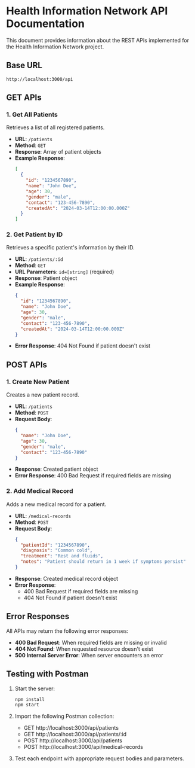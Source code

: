# Health Information Network API Documentation

This document provides information about the REST APIs implemented for the Health Information Network project.

## Base URL

```
http://localhost:3000/api
```

## GET APIs

### 1. Get All Patients

Retrieves a list of all registered patients.

- **URL**: `/patients`
- **Method**: `GET`
- **Response**: Array of patient objects
- **Example Response**:
  ```json
  [
    {
      "id": "1234567890",
      "name": "John Doe",
      "age": 30,
      "gender": "male",
      "contact": "123-456-7890",
      "createdAt": "2024-03-14T12:00:00.000Z"
    }
  ]
  ```

### 2. Get Patient by ID

Retrieves a specific patient's information by their ID.

- **URL**: `/patients/:id`
- **Method**: `GET`
- **URL Parameters**: `id=[string]` (required)
- **Response**: Patient object
- **Example Response**:
  ```json
  {
    "id": "1234567890",
    "name": "John Doe",
    "age": 30,
    "gender": "male",
    "contact": "123-456-7890",
    "createdAt": "2024-03-14T12:00:00.000Z"
  }
  ```
- **Error Response**: 404 Not Found if patient doesn't exist

## POST APIs

### 1. Create New Patient

Creates a new patient record.

- **URL**: `/patients`
- **Method**: `POST`
- **Request Body**:
  ```json
  {
    "name": "John Doe",
    "age": 30,
    "gender": "male",
    "contact": "123-456-7890"
  }
  ```
- **Response**: Created patient object
- **Error Response**: 400 Bad Request if required fields are missing

### 2. Add Medical Record

Adds a new medical record for a patient.

- **URL**: `/medical-records`
- **Method**: `POST`
- **Request Body**:
  ```json
  {
    "patientId": "1234567890",
    "diagnosis": "Common cold",
    "treatment": "Rest and fluids",
    "notes": "Patient should return in 1 week if symptoms persist"
  }
  ```
- **Response**: Created medical record object
- **Error Response**: 
  - 400 Bad Request if required fields are missing
  - 404 Not Found if patient doesn't exist

## Error Responses

All APIs may return the following error responses:

- **400 Bad Request**: When required fields are missing or invalid
- **404 Not Found**: When requested resource doesn't exist
- **500 Internal Server Error**: When server encounters an error

## Testing with Postman

1. Start the server:
   ```bash
   npm install
   npm start
   ```

2. Import the following Postman collection:
   - GET http://localhost:3000/api/patients
   - GET http://localhost:3000/api/patients/:id
   - POST http://localhost:3000/api/patients
   - POST http://localhost:3000/api/medical-records

3. Test each endpoint with appropriate request bodies and parameters. 